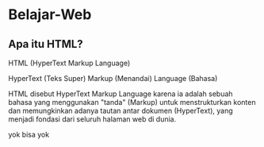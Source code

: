 # Belajar-Web

## Apa itu HTML?
HTML (HyperText Markup Language) 

HyperText (Teks Super)
Markup (Menandai) 
Language (Bahasa)

HTML disebut HyperText Markup Language karena ia adalah sebuah bahasa yang menggunakan "tanda" (Markup) untuk menstrukturkan konten dan memungkinkan adanya tautan antar dokumen (HyperText), yang menjadi fondasi dari seluruh halaman web di dunia.

yok bisa yok


